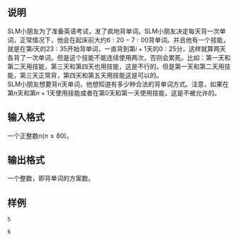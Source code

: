 <h2>说明</h2>


SLM小朋友为了准备英语考试，发了疯地背单词。SLM小朋友决定每天背一次单词，正常情况下，他会在起床前大约$6:20-7:00$背单词。并且他有一个技能，就是在第$i$天的$23:35$开始背单词，一直背到第$i+1$天的$0:25$分，这样就算两天各背了一次单词。但是这个技能不能连续使用两次，否则会累死。比如：第一天和第二天用技能，第三天和第四天也用技能，这是不行的。但是第一天和第二天用技能，第三天正常背，第四天和第五天用技能这是可以的。<br />
SLM小朋友想要背$n$天单词，他想知道有多少种合法的背单词方式。注意，如果在第$n$天和第$n+1$天使用技能或者在第$0$天和第一天使用技能，这是不被允许的。
<h2>输入格式</h2>

一个正整数$n$($n \le 80$)。

<h2>输出格式</h2>

一个整数，即背单词的方案数。

<h2>样例</h2>
<pre><code class="language-input1">5</code></pre><pre><code class="language-output1">6</code></pre>
